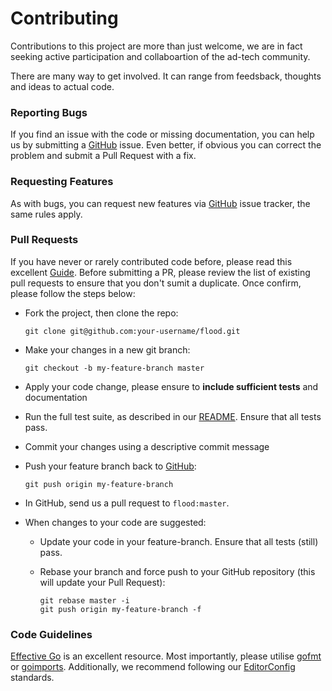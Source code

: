 # Contributing

Contributions to this project are more than just welcome, we are in fact seeking active participation and collaboartion of the ad-tech community.

There are many way to get involved. It can range from feedsback, thoughts and ideas to actual code.

### Reporting Bugs

If you find an issue with the code or missing documentation, you can help us by submitting a [GitHub][github] issue. Even better, if obvious you can correct the problem and submit a Pull Request with a fix.

### Requesting Features

As with bugs, you can request new features via [GitHub][github] issue tracker, the same rules apply.

### Pull Requests

If you have never or rarely contributed code before, please read this excellent [Guide][guide]. Before submitting a PR, please review the list of existing pull requests to ensure that you don't sumit a duplicate. Once confirm, please follow the steps below:

* Fork the project, then clone the repo:

    ```shell
    git clone git@github.com:your-username/flood.git
    ```

* Make your changes in a new git branch:

    ```shell
    git checkout -b my-feature-branch master
    ```

* Apply your code change, please ensure to **include sufficient tests** and documentation
* Run the full test suite, as described in our [README][readme]. Ensure that all tests pass.
* Commit your changes using a descriptive commit message
* Push your feature branch back to [GitHub][github]:

    ```shell
    git push origin my-feature-branch
    ```

* In GitHub, send us a pull request to `flood:master`.
* When changes to your code are suggested:
  * Update your code in your feature-branch. Ensure that all tests (still) pass.
  * Rebase your branch and force push to your GitHub repository (this will update your Pull Request):

    ```shell
    git rebase master -i
    git push origin my-feature-branch -f
    ```

### Code Guidelines

[Effective Go][golang] is an excellent resource. Most importantly, please utilise [gofmt] or [goimports]. Additionally, we recommend following our [EditorConfig][editorcfg] standards.

[github]: https://github.com/bsm/flood
[readme]: https://github.com/bsm/flood/tree/master/README.md
[guide]: https://guides.github.com/activities/contributing-to-open-source/#contributing
[golang]: http://golang.org/doc/effective_go.html
[gofmt]: https://golang.org/cmd/gofmt/
[goimports]: https://godoc.org/golang.org/x/tools/cmd/goimports
[editorcfg]: http://editorconfig.org/
